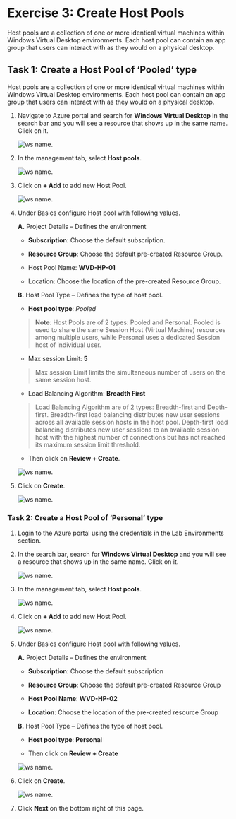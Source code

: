 # Exercise 3: Create Host Pools 

Host pools are a collection of one or more identical virtual machines within Windows Virtual Desktop environments. Each host pool can contain an app group that users can interact with as they would on a physical desktop.


## **Task 1: Create a Host Pool of ‘Pooled’ type**

Host pools are a collection of one or more identical virtual machines within Windows Virtual Desktop environments. Each host pool can contain an app group that users can interact with as they would on a physical desktop. 

1. Navigate to Azure portal and search for **Windows Virtual Desktop** in the search bar and you will see a resource that shows up in the same name. Click on it. 

   ![ws name.](media/43.png)

2. In the management tab, select **Host pools**. 

   ![ws name.](media/44.png)

3. Click on **+ Add** to add new Host Pool. 

   ![ws name.](media/45.png)

4. Under Basics configure Host pool with following values.
    
   **A.** Project Details – Defines the environment 

      - **Subscription**: Choose the default subscription.

      - **Resource Group**: Choose the default pre-created Resource Group.

      - Host Pool Name: **WVD-HP-01**

      - Location: Choose the location of the pre-created Resource Group.
      
   **B.** Host Pool Type – Defines the type of host pool. 

      - **Host pool type**: *Pooled*
      
     > **Note**: Host Pools are of 2 types: Pooled and Personal.  Pooled is used to share the same Session Host (Virtual Machine) resources among multiple users, while Personal uses a dedicated Session host of individual user.

      
      - Max session Limit: **5**
      
      > Max session Limit limits the simultaneous number of users on the same session host.
     
      - Load Balancing Algorithm: **Breadth First**
      
      > Load Balancing Algorithm are of 2 types: Breadth-first and Depth-first. 
Breadth-first load balancing distributes new user sessions across all available session hosts in the host pool. Depth-first load balancing distributes new user sessions to an available session host with the highest number of connections but has not reached its maximum session limit threshold.

     
     -  Then click on **Review + Create**.
          
   ![ws name.](media/46.png)  

5. Click on **Create**.
 
    ![ws name.](media/47.png)

### **Task 2: Create a Host Pool of ‘Personal’ type**
     
1. Login to the Azure portal using the credentials in the Lab Environments section. 

2. In the search bar, search for **Windows Virtual Desktop** and you will see a resource that shows up in the same name. Click on it. 

   ![ws name.](media/48.png)

3. In the management tab, select **Host pools**. 

   ![ws name.](media/49.png)

4. Click on **+ Add** to add new Host Pool. 

   ![ws name.](media/50.png)

5. Under Basics configure Host pool with following values.
  
   **A.** Project Details – Defines the environment 

      - **Subscription**: Choose the default subscription

      - **Resource Group**: Choose the default pre-created Resource Group

     -  **Host Pool Name**: **WVD-HP-02** 

     -  **Location**: Choose the location of the pre-created resource Group
   
   **B.** Host Pool Type – Defines the type of host pool. 

     - **Host pool type**: **Personal**
     
     - Then click on **Review + Create**
     
   ![ws name.](media/51.png)
     
6. Click on **Create**.
 
    ![ws name.](media/52.png)
     
7. Click **Next** on the bottom right of this page.
